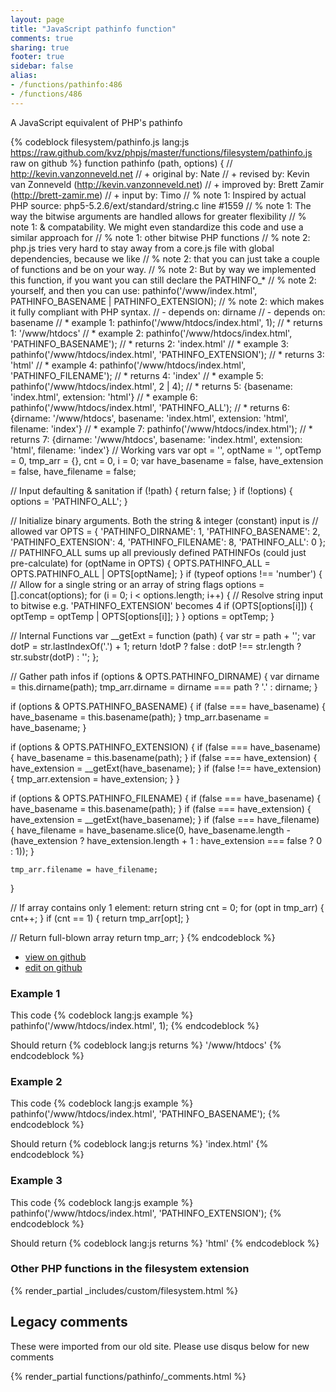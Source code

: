 ```yaml
---
layout: page
title: "JavaScript pathinfo function"
comments: true
sharing: true
footer: true
sidebar: false
alias:
- /functions/pathinfo:486
- /functions/486
---
```

<!-- Generated by Rakefile:build -->
A JavaScript equivalent of PHP's pathinfo

{% codeblock filesystem/pathinfo.js lang:js https://raw.github.com/kvz/phpjs/master/functions/filesystem/pathinfo.js raw on github %}
function pathinfo (path, options) {
  // http://kevin.vanzonneveld.net
  // +   original by: Nate
  // +    revised by: Kevin van Zonneveld (http://kevin.vanzonneveld.net)
  // +    improved by: Brett Zamir (http://brett-zamir.me)
  // +    input by: Timo
  // %        note 1: Inspired by actual PHP source: php5-5.2.6/ext/standard/string.c line #1559
  // %        note 1: The way the bitwise arguments are handled allows for greater flexibility
  // %        note 1: & compatability. We might even standardize this code and use a similar approach for
  // %        note 1: other bitwise PHP functions
  // %        note 2: php.js tries very hard to stay away from a core.js file with global dependencies, because we like
  // %        note 2: that you can just take a couple of functions and be on your way.
  // %        note 2: But by way we implemented this function, if you want you can still declare the PATHINFO_*
  // %        note 2: yourself, and then you can use: pathinfo('/www/index.html', PATHINFO_BASENAME | PATHINFO_EXTENSION);
  // %        note 2: which makes it fully compliant with PHP syntax.
  // -    depends on: dirname
  // -    depends on: basename
  // *     example 1: pathinfo('/www/htdocs/index.html', 1);
  // *     returns 1: '/www/htdocs'
  // *     example 2: pathinfo('/www/htdocs/index.html', 'PATHINFO_BASENAME');
  // *     returns 2: 'index.html'
  // *     example 3: pathinfo('/www/htdocs/index.html', 'PATHINFO_EXTENSION');
  // *     returns 3: 'html'
  // *     example 4: pathinfo('/www/htdocs/index.html', 'PATHINFO_FILENAME');
  // *     returns 4: 'index'
  // *     example 5: pathinfo('/www/htdocs/index.html', 2 | 4);
  // *     returns 5: {basename: 'index.html', extension: 'html'}
  // *     example 6: pathinfo('/www/htdocs/index.html', 'PATHINFO_ALL');
  // *     returns 6: {dirname: '/www/htdocs', basename: 'index.html', extension: 'html', filename: 'index'}
  // *     example 7: pathinfo('/www/htdocs/index.html');
  // *     returns 7: {dirname: '/www/htdocs', basename: 'index.html', extension: 'html', filename: 'index'}
  // Working vars
  var opt = '',
    optName = '',
    optTemp = 0,
    tmp_arr = {},
    cnt = 0,
    i = 0;
  var have_basename = false,
    have_extension = false,
    have_filename = false;

  // Input defaulting & sanitation
  if (!path) {
    return false;
  }
  if (!options) {
    options = 'PATHINFO_ALL';
  }

  // Initialize binary arguments. Both the string & integer (constant) input is
  // allowed
  var OPTS = {
    'PATHINFO_DIRNAME': 1,
    'PATHINFO_BASENAME': 2,
    'PATHINFO_EXTENSION': 4,
    'PATHINFO_FILENAME': 8,
    'PATHINFO_ALL': 0
  };
  // PATHINFO_ALL sums up all previously defined PATHINFOs (could just pre-calculate)
  for (optName in OPTS) {
    OPTS.PATHINFO_ALL = OPTS.PATHINFO_ALL | OPTS[optName];
  }
  if (typeof options !== 'number') { // Allow for a single string or an array of string flags
    options = [].concat(options);
    for (i = 0; i < options.length; i++) {
      // Resolve string input to bitwise e.g. 'PATHINFO_EXTENSION' becomes 4
      if (OPTS[options[i]]) {
        optTemp = optTemp | OPTS[options[i]];
      }
    }
    options = optTemp;
  }

  // Internal Functions
  var __getExt = function (path) {
    var str = path + '';
    var dotP = str.lastIndexOf('.') + 1;
    return !dotP ? false : dotP !== str.length ? str.substr(dotP) : '';
  };


  // Gather path infos
  if (options & OPTS.PATHINFO_DIRNAME) {
    var dirname = this.dirname(path);
    tmp_arr.dirname = dirname === path ? '.' : dirname;
  }

  if (options & OPTS.PATHINFO_BASENAME) {
    if (false === have_basename) {
      have_basename = this.basename(path);
    }
    tmp_arr.basename = have_basename;
  }

  if (options & OPTS.PATHINFO_EXTENSION) {
    if (false === have_basename) {
      have_basename = this.basename(path);
    }
    if (false === have_extension) {
      have_extension = __getExt(have_basename);
    }
    if (false !== have_extension) {
      tmp_arr.extension = have_extension;
    }
  }

  if (options & OPTS.PATHINFO_FILENAME) {
    if (false === have_basename) {
      have_basename = this.basename(path);
    }
    if (false === have_extension) {
      have_extension = __getExt(have_basename);
    }
    if (false === have_filename) {
      have_filename = have_basename.slice(0, have_basename.length - (have_extension ? have_extension.length + 1 : have_extension === false ? 0 : 1));
    }

    tmp_arr.filename = have_filename;
  }


  // If array contains only 1 element: return string
  cnt = 0;
  for (opt in tmp_arr) {
    cnt++;
  }
  if (cnt == 1) {
    return tmp_arr[opt];
  }

  // Return full-blown array
  return tmp_arr;
}
{% endcodeblock %}

 - [view on github](https://github.com/kvz/phpjs/blob/master/functions/filesystem/pathinfo.js)
 - [edit on github](https://github.com/kvz/phpjs/edit/master/functions/filesystem/pathinfo.js)

### Example 1
This code
{% codeblock lang:js example %}
pathinfo('/www/htdocs/index.html', 1);
{% endcodeblock %}

Should return
{% codeblock lang:js returns %}
'/www/htdocs'
{% endcodeblock %}

### Example 2
This code
{% codeblock lang:js example %}
pathinfo('/www/htdocs/index.html', 'PATHINFO_BASENAME');
{% endcodeblock %}

Should return
{% codeblock lang:js returns %}
'index.html'
{% endcodeblock %}

### Example 3
This code
{% codeblock lang:js example %}
pathinfo('/www/htdocs/index.html', 'PATHINFO_EXTENSION');
{% endcodeblock %}

Should return
{% codeblock lang:js returns %}
'html'
{% endcodeblock %}


### Other PHP functions in the filesystem extension
{% render_partial _includes/custom/filesystem.html %}
## Legacy comments
These were imported from our old site. Please use disqus below for new comments
<div style="overflow-y: scroll; max-height: 500px;">
{% render_partial functions/pathinfo/_comments.html %}
</div>
